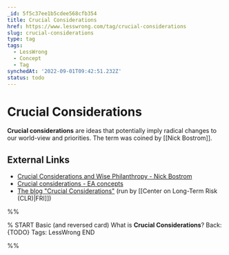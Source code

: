```yaml
---
_id: 5f5c37ee1b5cdee568cfb354
title: Crucial Considerations
href: https://www.lesswrong.com/tag/crucial-considerations
slug: crucial-considerations
type: tag
tags:
  - LessWrong
  - Concept
  - Tag
synchedAt: '2022-09-01T09:42:51.232Z'
status: todo
---
```


# Crucial Considerations

**Crucial considerations** are ideas that potentially imply radical changes to our world-view and priorities. The term was coined by [[Nick Bostrom]].

## External Links

- [Crucial Considerations and Wise Philanthropy - Nick Bostrom](http://www.stafforini.com/blog/bostrom/)
- [Crucial considerations - EA concepts](https://concepts.effectivealtruism.org/concepts/the-importance-of-crucial-considerations/)
- [The blog "Crucial Considerations"](http://crucialconsiderations.org/about/) (run by [[Center on Long-Term Risk (CLR)|FRI]])


%%

% START
Basic (and reversed card)
What is **Crucial Considerations**?
Back: {TODO}
Tags: LessWrong
END
<!--ID: 1663157011503-->


%%
	
